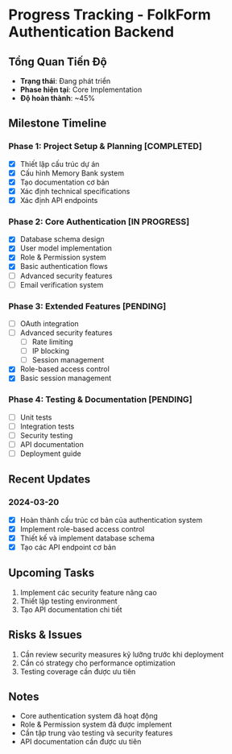 # Progress Tracking - FolkForm Authentication Backend

## Tổng Quan Tiến Độ
- **Trạng thái**: Đang phát triển
- **Phase hiện tại**: Core Implementation
- **Độ hoàn thành**: ~45%

## Milestone Timeline

### Phase 1: Project Setup & Planning [COMPLETED]
- [x] Thiết lập cấu trúc dự án
- [x] Cấu hình Memory Bank system
- [x] Tạo documentation cơ bản
- [x] Xác định technical specifications
- [x] Xác định API endpoints

### Phase 2: Core Authentication [IN PROGRESS]
- [x] Database schema design
- [x] User model implementation
- [x] Role & Permission system
- [x] Basic authentication flows
- [ ] Advanced security features
- [ ] Email verification system

### Phase 3: Extended Features [PENDING]
- [ ] OAuth integration
- [ ] Advanced security features
  - [ ] Rate limiting
  - [ ] IP blocking
  - [ ] Session management
- [x] Role-based access control
- [x] Basic session management

### Phase 4: Testing & Documentation [PENDING]
- [ ] Unit tests
- [ ] Integration tests
- [ ] Security testing
- [ ] API documentation
- [ ] Deployment guide

## Recent Updates
### 2024-03-20
- [x] Hoàn thành cấu trúc cơ bản của authentication system
- [x] Implement role-based access control
- [x] Thiết kế và implement database schema
- [x] Tạo các API endpoint cơ bản

## Upcoming Tasks
1. Implement các security feature nâng cao
2. Thiết lập testing environment
3. Tạo API documentation chi tiết

## Risks & Issues
1. Cần review security measures kỹ lưỡng trước khi deployment
2. Cần có strategy cho performance optimization
3. Testing coverage cần được ưu tiên

## Notes
- Core authentication system đã hoạt động
- Role & Permission system đã được implement
- Cần tập trung vào testing và security features
- API documentation cần được ưu tiên 